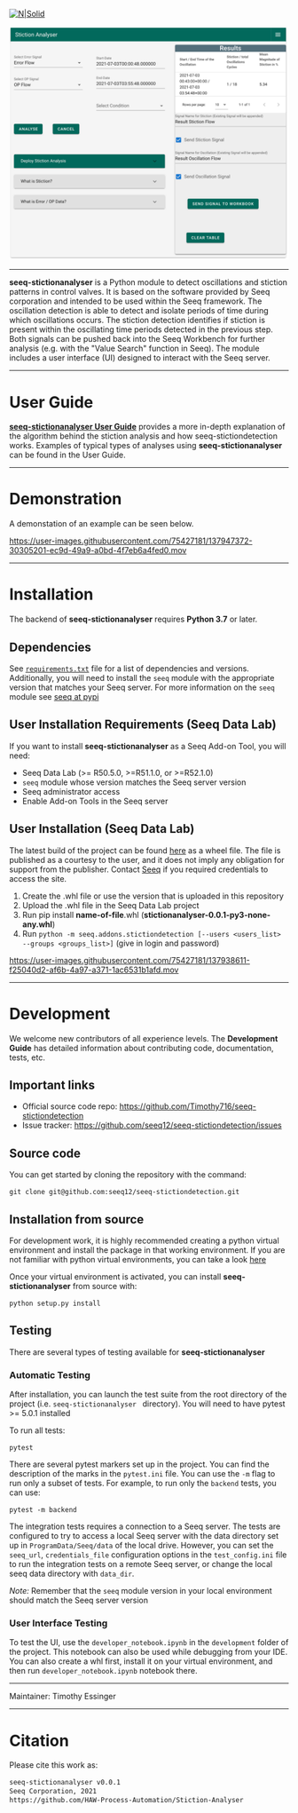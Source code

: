 [![N|Solid](https://www.seeq.com/sites/default/files/seeq-logo-navbar-small.png)](https://www.seeq.com)

[![N|Scheme](StictionAnylserExample.png)](https://www.seeq.com)

----

**seeq-stictionanalyser** is a Python module to detect oscillations and stiction patterns in control valves. It is based on the software provided by Seeq corporation and intended to be used within the Seeq framework. The oscillation detection is able to detect and isolate periods of time during which oscillations occurs. The stiction detection identifies if stiction is present within the oscillating time periods detected in the previous step. Both signals can be pushed back into the Seeq Workbench for further analysis (e.g. with the "Value Search" function in Seeq). The module includes a user interface (UI) designed to interact with the Seeq server.

----

# User Guide

[**seeq-stictionanalyser User Guide**](https://github.com/HAW-Process-Automation/Stiction-Analyser/blob/main/DocumentationStictionAnalyser.md)
provides a more in-depth explanation of the algorithm behind the stiction analysis and how seeq-stictiondetection works. Examples of typical types
of analyses using **seeq-stictionanalyser** can be found in the User Guide.

----

# Demonstration

A demonstation of an example can be seen below.

https://user-images.githubusercontent.com/75427181/137947372-30305201-ec9d-49a9-a0bd-4f7eb6a4fed0.mov

----
# Installation

The backend of **seeq-stictionanalyser** requires **Python 3.7** or later.

## Dependencies

See [`requirements.txt`](/requirements.txt) file for a list of
dependencies and versions. Additionally, you will need to install the `seeq` module with the appropriate version that
matches your Seeq server. For more information on the `seeq` module see [seeq at pypi](https://pypi.org/project/seeq/)

## User Installation Requirements (Seeq Data Lab)

If you want to install **seeq-stictionanalyser** as a Seeq Add-on Tool, you will need:

- Seeq Data Lab (>= R50.5.0, >=R51.1.0, or >=R52.1.0)
- `seeq` module whose version matches the Seeq server version
- Seeq administrator access
- Enable Add-on Tools in the Seeq server

## User Installation (Seeq Data Lab)

The latest build of the project can be found [here](https://pypi.seeq.com/) as a wheel file. The file is published as a
courtesy to the user, and it does not imply any obligation for support from the publisher. Contact
[Seeq](mailto:applied.research@seeq.com?subject=[seeq-stictiondetection]%20General%20Question) if you required credentials to
access the site.

1. Create the .whl file or use the version that is uploaded in this repository
2. Upload the .whl file in the Seeq Data Lab project
3. Run pip install **name-of-file**.whl (**stictionanalyser-0.0.1-py3-none-any.whl**)
4. Run `python -m seeq.addons.stictiondetection [--users <users_list> --groups <groups_list>]` (give in login and password)

https://user-images.githubusercontent.com/75427181/137938611-f25040d2-af6b-4a97-a371-1ac6531b1afd.mov

----



# Development

We welcome new contributors of all experience levels. The **Development Guide** has detailed information about
contributing code, documentation, tests, etc.

## Important links

* Official source code repo: https://github.com/Timothy716/seeq-stictiondetection
* Issue tracker: https://github.com/seeq12/seeq-stictiondetection/issues

## Source code

You can get started by cloning the repository with the command:

```shell
git clone git@github.com:seeq12/seeq-stictiondetection.git
```

## Installation from source

For development work, it is highly recommended creating a python virtual environment and install the package in that
working environment. If you are not familiar with python virtual environments, you can take a
look [here](https://docs.python.org/3.8/tutorial/venv.html)

Once your virtual environment is activated, you can install **seeq-stictionanalyser** from source with:

```shell
python setup.py install
```

## Testing

There are several types of testing available for **seeq-stictionanalyser**

### Automatic Testing

After installation, you can launch the test suite from the root directory of the project (i.e. `seeq-stictionanalyser `
directory). You will need to have pytest >= 5.0.1 installed

To run all tests:

```shell
pytest
```

There are several pytest markers set up in the project. You can find the description of the marks in the `pytest.ini`
file. You can use the `-m` flag to run only a subset of tests. For example, to run only the `backend` tests, you can
use:

```shell
pytest -m backend
```

The integration tests requires a connection to a Seeq server. The tests are configured to try to access a local Seeq
server with the data directory set up in `ProgramData/Seeq/data` of the local drive. However, you can set the
`seeq_url`, `credentials_file` configuration options in the `test_config.ini` file to run the integration tests on a
remote Seeq server, or change the local seeq data directory with `data_dir`.

*Note:* Remember that the `seeq` module version in your local environment should match the Seeq server version

### User Interface Testing

To test the UI, use the `developer_notebook.ipynb` in the `development` folder of the project. This notebook can also be
used while debugging from your IDE. You can also create a whl first, install it on your virtual environment, and then
run `developer_notebook.ipynb` notebook there.


----



Maintainer: Timothy Essinger


----

# Citation

Please cite this work as:

```shell
seeq-stictionanalyser v0.0.1
Seeq Corporation, 2021
https://github.com/HAW-Process-Automation/Stiction-Analyser
```
